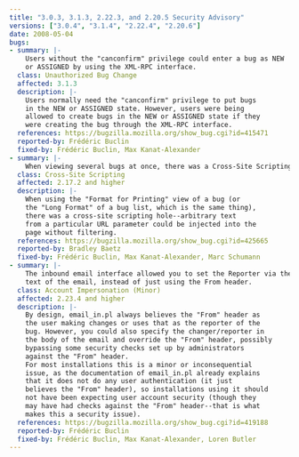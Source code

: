 ```yaml
---
title: "3.0.3, 3.1.3, 2.22.3, and 2.20.5 Security Advisory"
versions: ["3.0.4", "3.1.4", "2.22.4", "2.20.6"]
date: 2008-05-04
bugs:
- summary: |-
    Users without the "canconfirm" privilege could enter a bug as NEW
    or ASSIGNED by using the XML-RPC interface.
  class: Unauthorized Bug Change
  affected: 3.1.3
  description: |-
    Users normally need the "canconfirm" privilege to put bugs
    in the NEW or ASSIGNED state. However, users were being 
    allowed to create bugs in the NEW or ASSIGNED state if they
    were creating the bug through the XML-RPC interface.
  references: https://bugzilla.mozilla.org/show_bug.cgi?id=415471
  reported-by: Frédéric Buclin
  fixed-by: Frédéric Buclin, Max Kanat-Alexander
- summary: |-
    When viewing several bugs at once, there was a Cross-Site Scripting hole.
  class: Cross-Site Scripting
  affected: 2.17.2 and higher
  description: |-
    When using the "Format for Printing" view of a bug (or
    the "Long Format" of a bug list, which is the same thing),
    there was a cross-site scripting hole--arbitrary text
    from a particular URL parameter could be injected into the
    page without filtering.
  references: https://bugzilla.mozilla.org/show_bug.cgi?id=425665
  reported-by: Bradley Baetz
  fixed-by: Frédéric Buclin, Max Kanat-Alexander, Marc Schumann
- summary: |-
    The inbound email interface allowed you to set the Reporter via the
    text of the email, instead of just using the From header.
  class: Account Impersonation (Minor)
  affected: 2.23.4 and higher
  description: |-
    By design, email_in.pl always believes the "From" header as
    the user making changes or uses that as the reporter of the
    bug. However, you could also specify the changer/reporter in
    the body of the email and override the "From" header, possibly
    bypassing some security checks set up by administrators
    against the "From" header.
    For most installations this is a minor or inconsequential
    issue, as the documentation of email_in.pl already explains
    that it does not do any user authentication (it just
    believes the "From" header), so installations using it should
    not have been expecting user account security (though they
    may have had checks against the "From" header--that is what
    makes this a security issue).
  references: https://bugzilla.mozilla.org/show_bug.cgi?id=419188
  reported-by: Frédéric Buclin
  fixed-by: Frédéric Buclin, Max Kanat-Alexander, Loren Butler
---
```

